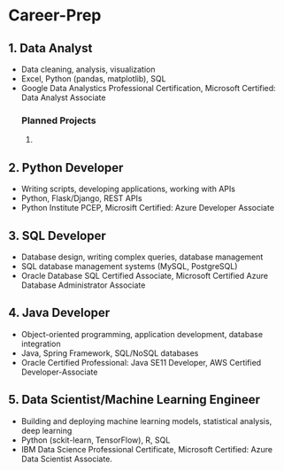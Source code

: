 # Career-Prep

## 1. Data Analyst
* Data cleaning, analysis, visualization
* Excel, Python (pandas, matplotlib), SQL
* Google Data Analystics Professional Certification, Microsoft Certified: Data Analyst Associate
  ### Planned Projects
  1. 

## 2. Python Developer
* Writing scripts, developing applications, working with APIs
* Python, Flask/Django, REST APIs
* Python Institute PCEP, Microsift Certified: Azure Developer Associate

## 3. SQL Developer
* Database design, writing complex queries, database management
* SQL database management systems (MySQL, PostgreSQL)
* Oracle Database SQL Certified Associate, Microsoft Certified Azure Database Administrator Associate

## 4. Java Developer
* Object-oriented programming, application development, database integration
* Java, Spring Framework, SQL/NoSQL databases
* Oracle Certified Professional: Java SE11 Developer, AWS Certified Developer-Associate

## 5. Data Scientist/Machine Learning Engineer
* Building and deploying  machine learning models, statistical analysis, deep learning
* Python (sckit-learn, TensorFlow), R, SQL
* IBM Data Science Professional Certificate, Microsoft Certified: Azure Data Scientist Associate.
